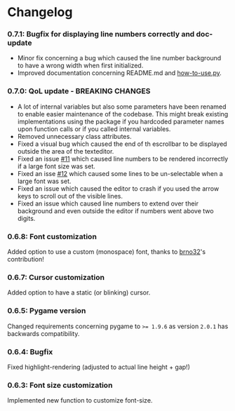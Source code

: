 # Changelog

### 0.7.1: Bugfix for displaying line numbers correctly and doc-update

- Minor fix concerning a bug which caused the line number background to have a wrong width when first initialized.
- Improved documentation concerning README.md and [how-to-use.py](https://github.com/CribberSix/pygame-texteditor/blob/master/how-to-use.py).

### 0.7.0: QoL update - BREAKING CHANGES

- A lot of internal variables but also some parameters have been renamed to enable easier maintenance of the codebase. This might break existing implementations using the package if you hardcoded parameter names upon function calls or if you called internal variables.
- Removed unnecessary class attributes.
- Fixed a visual bug which caused the end of th escrollbar to be displayed outside the area of the texteditor.
- Fixed an issue [#11](https://github.com/CribberSix/pygame-texteditor/issues/11) which caused line numbers to be rendered incorrectly if a large font size was set.
- Fixed an isse [#12](https://github.com/CribberSix/pygame-texteditor/issues/10) which caused some lines to be un-selectable when a large font was set.
- Fixed an issue which caused the editor to crash if you used the arrow keys to scroll out of the visible lines.
- Fixed an issue which caused line numbers to extend over their background and even outside the editor if numbers went above two digits.

### 0.6.8: Font customization

Added option to use a custom (monospace) font, thanks to [brno32](https://github.com/brno32)'s contribution!

### 0.6.7: Cursor customization

Added option to have a static (or blinking) cursor.

### 0.6.5: Pygame version

Changed requirements concerning pygame to `>= 1.9.6` as version `2.0.1` has backwards compatibility.

### 0.6.4: Bugfix

Fixed highlight-rendering (adjusted to actual line height + gap!)

### 0.6.3: Font size customization

Implemented new function to customize font-size.
